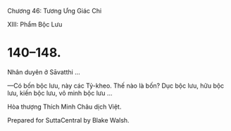  

Chương 46: Tương Ưng Giác Chi

XIII: Phẩm Bộc Lưu

# 140–148.

Nhân duyên ở Sāvatthi …

—Có bốn bộc lưu, này các Tỷ-kheo. Thế nào là bốn? Dục bộc lưu, hữu bộc lưu, kiến bộc lưu, vô minh bộc lưu …

Hòa thượng Thích Minh Châu dịch Việt.

Prepared for SuttaCentral by Blake Walsh.